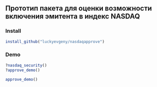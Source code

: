 ## Прототип пакета для оценки возможности включения эмитента в индекс NASDAQ

### Install
```r
install_github("luckyevgeny/nasdaqapprove")
```

### Demo
```r
?nasdaq_security()
?approve_demo() 

approve_demo()
```
